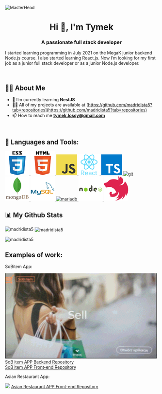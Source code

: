![MasterHead](https://lfsolutions.net/wp-content/uploads/2021/12/Full-Stack-Development-Featured-Image-LevelFive-Solutions.gif)
<h1 align="center">Hi 👋, I'm Tymek</h1>
<h3 align="center">A passionate full stack developer</h3>
<img src="https://c.tenor.com/2uyENRmiUt0AAAAC/coding.gif" alt="" align="right">
<p>I started learning programming in July 2021 on the MegaK junior backend Node.js course. I also started learning React.js. Now I’m looking for my first job as a junior full stack developer or as a junior Node.js developer.</p>

<br>

## 🙋‍♂️ About Me
- 🌱 I’m currently learning **NestJS**
- 👨‍💻 All of my projects are available at [https://github.com/madridista5?tab=repositories](https://github.com/madridista5?tab=repositories)
- 📫 How to reach me **tymek.lossy@gmail.com**
<br>
<p align="left">
</p>

## 🚀 Languages and Tools:
<p align="left"> 


<a href="https://www.w3schools.com/css/" target="_blank" rel="noreferrer"> <img src="https://raw.githubusercontent.com/devicons/devicon/master/icons/css3/css3-original-wordmark.svg" alt="css3" width="80" height="80"/> </a> 
<a href="https://www.w3.org/html/" target="_blank" rel="noreferrer"> <img src="https://raw.githubusercontent.com/devicons/devicon/master/icons/html5/html5-original-wordmark.svg" alt="html5" width="80" height="80"/> </a>
<a href="https://developer.mozilla.org/en-US/docs/Web/JavaScript" target="_blank" rel="noreferrer"> <img src="https://raw.githubusercontent.com/devicons/devicon/master/icons/javascript/javascript-original.svg" alt="javascript" width="70" height="70"/> </a>
<a href="https://reactjs.org/" target="_blank" rel="noreferrer"> <img src="https://raw.githubusercontent.com/devicons/devicon/master/icons/react/react-original-wordmark.svg" alt="react" width="70" height="70"/> </a> 
<a href="https://www.typescriptlang.org/" target="_blank" rel="noreferrer"> <img src="https://raw.githubusercontent.com/devicons/devicon/master/icons/typescript/typescript-original.svg" alt="typescript" width="70" height="70"/> </a> 
<a href="https://git-scm.com/" target="_blank" rel="noreferrer"> <img src="https://www.vectorlogo.zone/logos/git-scm/git-scm-icon.svg" alt="git" width="70" height="70"/> </a>
<a href="https://www.mongodb.com/" target="_blank" rel="noreferrer"> <img src="https://raw.githubusercontent.com/devicons/devicon/master/icons/mongodb/mongodb-original-wordmark.svg" alt="mongodb" width="80" height="80"/> </a> 
<a href="https://www.mysql.com/" target="_blank" rel="noreferrer"> <img src="https://raw.githubusercontent.com/devicons/devicon/master/icons/mysql/mysql-original-wordmark.svg" alt="mysql" width="80" height="80"/> </a>
<a href="https://mariadb.org/" target="_blank" rel="noreferrer"> <img src="https://www.vectorlogo.zone/logos/mariadb/mariadb-icon.svg" alt="mariadb" width="80" height="80"/> </a> 
<a href="https://nodejs.org" target="_blank" rel="noreferrer"> <img src="https://raw.githubusercontent.com/devicons/devicon/master/icons/nodejs/nodejs-original-wordmark.svg" alt="nodejs" width="80" height="80"/> </a> 
<a href="https://nestjs.com/" target="_blank" rel="noreferrer"> <img src="https://raw.githubusercontent.com/devicons/devicon/master/icons/nestjs/nestjs-plain.svg" alt="nestjs" width="80" height="80"/> </a> 
</p>

## 📊 My Github Stats
<p><img align="left" src="https://github-readme-stats.vercel.app/api/top-langs?username=madridista5&show_icons=true&bg_color=ffffff&locale=en&layout=compact" alt="madridista5" /></p>

<p>&nbsp;<img align="center" src="https://github-readme-stats.vercel.app/api?username=madridista5&show_icons=true&locale=en" alt="madridista5" /></p>

<p><img align="center" src="https://github-readme-streak-stats.herokuapp.com/?user=madridista5&" alt="madridista5" /></p>

## Examples of work:
<p>SoBitem App:</p>
<a href="https://sobitem.tlossy.networkmanager.pl" target="_blank"><img src="https://raw.githubusercontent.com/madridista5/madridista5/main/1_0_GIF_0.GIF" width="500"/></a>
<br>
<a href="https://github.com/madridista5/sobitem_back" target="_blank">SoB item APP Backend Repository</a>
<br>
<a href="https://github.com/madridista5/sobitem_front" target="_blank">SoB item APP Front-end Repository</a>

<p></p>
<p></p>
<p></p>
<p>Asian Restaurant App:</p>
<img src="https://github.com/madridista5/madridista5/blob/main/asian_food.gif" width="500"/>
<a href="https://github.com/madridista5/Asian_Restaurant_front" target="_blank">Asian Restaurant APP Front-end Repository</a>
